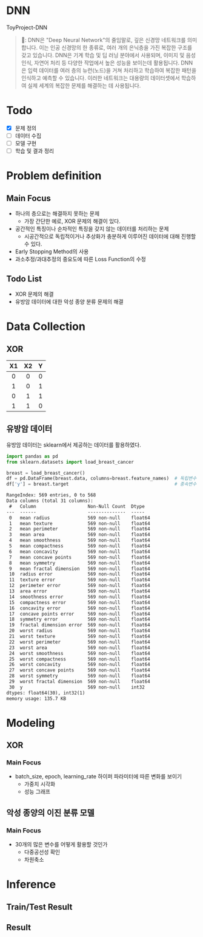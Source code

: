 # DNN
ToyProject-DNN

> 🤖: DNN은 "Deep Neural Network"의 줄임말로, 깊은 신경망 네트워크를 의미합니다. 이는 인공 신경망의 한 종류로, 여러 개의 은닉층을 가진 복잡한 구조를 갖고 있습니다. DNN은 기계 학습 및 딥 러닝 분야에서 사용되며, 이미지 및 음성 인식, 자연어 처리 등 다양한 작업에서 높은 성능을 보이는데 활용됩니다. DNN은 입력 데이터를 여러 층의 뉴런(노드)을 거쳐 처리하고 학습하여 복잡한 패턴을 인식하고 예측할 수 있습니다. 이러한 네트워크는 대용량의 데이터셋에서 학습하여 실제 세계의 복잡한 문제를 해결하는 데 사용됩니다.

# Todo
- [x] 문제 정의
- [ ] 데이터 수집
- [ ] 모델 구현
- [ ] 학습 및 결과 정리

# Problem definition
## Main Focus
- 하나의 층으로는 해결하지 못하는 문제
  - 가장 간단한 예로, XOR 문제의 해결이 있다.
- 공간적인 특징이나 순차적인 특징을 갖지 않는 데이터를 처리하는 문제
  - 시공간적으로 독립적이거나 추상화가 충분하게 이루어진 데이터에 대해 진행할 수 있다.
- Early Stopping Method의 사용
- 과소추정/과대추정의 중요도에 따른 Loss Function의 수정

## Todo List
- XOR 문제의 해결
- 유방암 데이터에 대한 악성 종양 분류 문제의 해결

# Data Collection
## XOR
|X1|X2|Y|
|:--:|:--:|:--:|
|0|0|0|
|1|0|1|
|0|1|1|
|1|1|0|

## 유방암 데이터
유방암 데이터는 sklearn에서 제공하는 데이터를 활용하였다.
```py
import pandas as pd 
from sklearn.datasets import load_breast_cancer

breast = load_breast_cancer()
df = pd.DataFrame(breast.data, columns=breast.feature_names)  # 독립변수 Xs
df['y'] = breast.target                                       # 종속변수 Y
```

```txt
RangeIndex: 569 entries, 0 to 568
Data columns (total 31 columns):
 #   Column                   Non-Null Count  Dtype  
---  ------                   --------------  -----  
 0   mean radius              569 non-null    float64
 1   mean texture             569 non-null    float64
 2   mean perimeter           569 non-null    float64
 3   mean area                569 non-null    float64
 4   mean smoothness          569 non-null    float64
 5   mean compactness         569 non-null    float64
 6   mean concavity           569 non-null    float64
 7   mean concave points      569 non-null    float64
 8   mean symmetry            569 non-null    float64
 9   mean fractal dimension   569 non-null    float64
 10  radius error             569 non-null    float64
 11  texture error            569 non-null    float64
 12  perimeter error          569 non-null    float64
 13  area error               569 non-null    float64
 14  smoothness error         569 non-null    float64
 15  compactness error        569 non-null    float64
 16  concavity error          569 non-null    float64
 17  concave points error     569 non-null    float64
 18  symmetry error           569 non-null    float64
 19  fractal dimension error  569 non-null    float64
 20  worst radius             569 non-null    float64
 21  worst texture            569 non-null    float64
 22  worst perimeter          569 non-null    float64
 23  worst area               569 non-null    float64
 24  worst smoothness         569 non-null    float64
 25  worst compactness        569 non-null    float64
 26  worst concavity          569 non-null    float64
 27  worst concave points     569 non-null    float64
 28  worst symmetry           569 non-null    float64
 29  worst fractal dimension  569 non-null    float64
 30  y                        569 non-null    int32  
dtypes: float64(30), int32(1)
memory usage: 135.7 KB
```

# Modeling
## XOR
### Main Focus
- batch_size, epoch, learning_rate 하이퍼 파라미터에 따른 변화를 보이기
  - 가중치 시각화
  - 성능 그래프

## 악성 종양의 이진 분류 모델
### Main Focus
- 30개의 많은 변수를 어떻게 활용할 것인가
  - 다중공선성 확인
  - 차원축소

# Inference
## Train/Test Result

## Result
